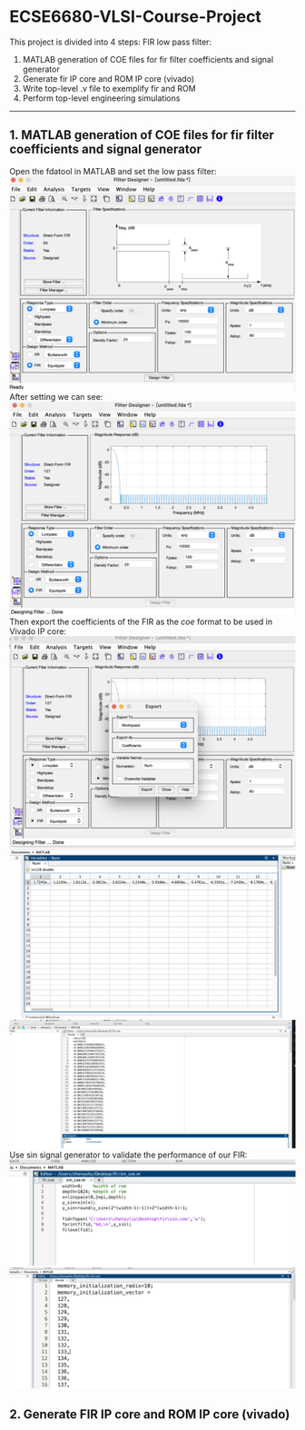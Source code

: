 # ECSE6680-VLSI-Course-Project
This project is divided into 4 steps:
FIR low pass filter:
1. MATLAB generation of COE files for fir filter coefficients and signal generator
2. Generate fir IP core and ROM IP core (vivado)
3. Write top-level .v file to exemplify fir and ROM
4. Perform top-level engineering simulations
***
## 1. MATLAB generation of COE files for fir filter coefficients and signal generator
Open the fdatool in MATLAB and set the low pass filter:
![FIR Setting-w100](./fig/fdatool.png)
After setting we can see:
![FIR Wave-w100](./fig/wave.png)
Then export the coefficients of the FIR as the *coe* format to be used in Vivado IP core:
![Coefficients-w100](./fig/export.png)
![Saved as .coe-w100](./fig/export_num.png)
![Saved as .coe-w100](./fig/coe.png)
Use sin signal generator to validate the performance of our FIR:
![sin-w100](./fig/sin_coe_generation.png)
![sin-w100](./fig/sin_coe.png)

## 2. Generate FIR IP core and ROM IP core (vivado)
```

```
